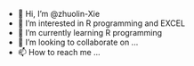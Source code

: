 - 👋 Hi, I’m @zhuolin-Xie
- 👀 I’m interested in R programming and EXCEL
- 🌱 I’m currently learning R programming
- 💞️ I’m looking to collaborate on ...
- 📫 How to reach me ...

<!---
zhuolin-Xie/zhuolin-Xie is a ✨ special ✨ repository because its `README.md` (this file) appears on your GitHub profile.
You can click the Preview link to take a look at your changes.
--->
